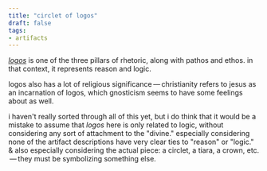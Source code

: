 ```yaml
---
title: "circlet of logos"
draft: false
tags: 
- artifacts
---
```


[*logos*](https://en.wikipedia.org/wiki/Logos#Gnosticism) is one of the three pillars of rhetoric, along with pathos and ethos. in that context, it represents reason and logic. 

logos also has a lot of religious significance — christianity refers to jesus as an incarnation of logos, which gnosticism seems to have some feelings about as well. 

i haven't really sorted through all of this yet, but i do think that it would be a mistake to assume that *logos* here is only related to logic, without considering any sort of attachment to the "divine." especially considering none of the artifact descriptions have very clear ties to "reason" or "logic." & also especially considering the actual piece: a circlet, a tiara, a crown, etc.  — they must be symbolizing something else.